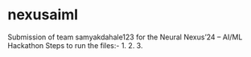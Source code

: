 # nexusaiml
Submission of team samyakdahale123 for the Neural Nexus’24 – AI/ML Hackathon
Steps to run the files:- 
  1. 
  2. 
  3. 

